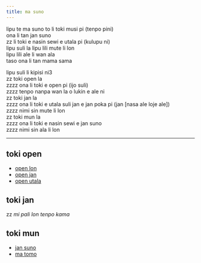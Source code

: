 ```yaml
---
title: ma suno
---
```


lipu te ma suno to li toki musi pi (tenpo pini)  
ona li tan jan suno  
zz li toki e nasin sewi e utala pi (kulupu ni)  
lipu suli la lipu lili mute li lon  
lipu lili ale li wan ala  
taso ona li tan mama sama  

lipu suli li kipisi ni3  
zz toki open la  
zzzz ona li toki e open pi (ijo suli)  
zzzz tenpo nanpa wan la o lukin e ale ni  
zz toki jan la  
zzzz ona li toki e utala suli jan e jan poka pi (jan [nasa ale loje ale])  
zzzz nimi sin mute li lon  
zz toki mun la  
zzzz ona li toki e nasin sewi e jan suno  
zzzz nimi sin ala li lon  

---

## toki open

* [open lon](/open-lon)
* [open jan](/open-jan)
* [open utala](/open-utala)

## toki jan

zz *mi pali lon tenpo kama*

## toki mun

* [jan suno](/jan-suno)
* [ma tomo](/ma-tomo)
